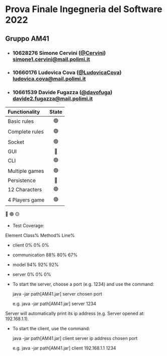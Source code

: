 # Prova Finale Ingegneria del Software 2022
## Gruppo AM41

- ###   10628276   Simone Cervini ([@Cervini](https://github.com/Cervini))<br>simone1.cervini@mail.polimi.it
- ###   10660176    Ludovica Cova ([@LudovicaCova](https://github.com/LudovicaCova))<br>ludovica.cova@mail.polimi.it
- ###   10661539    Davide Fugazza ([@davofuga](https://github.com/davofuga))<br>davide2.fugazza@mail.polimi.it

| Functionality  |                       State                        |
|:---------------|:--------------------------------------------------:|
| Basic rules    | 🟢 |
| Complete rules | 🟢 |
| Socket         | 🟢 |
| GUI            | 🔴 |
| CLI            | 🟢 |
| Multiple games | 🟢 |
| Persistence    | 🔴 |
| 12 Characters  | 🟢 |
| 4 Players game | 🟢 |

🔴
🟢
🟡

- Test Coverage:

 Element        Class%      Method%     Line%
* client           0%         0%        0%
* communication   88%        80%       67%
* model           94%        92%       92%
* server           0%         0%        0%


* To start the server, choose a port (e.g. 1234) and use the command:

    java -jar path[AM41.jar] server chosen port

    e.g. java -jar path[AM41.jar] server 1234

Server will automatically print its ip address (e.g. Server opened at: 192.168.1.1).

* To start the client, use the command:

    java -jar path[AM41.jar] client server ip address chosen port

    e.g. java -jar path[AM41.jar] client 192.168.1.1 1234


